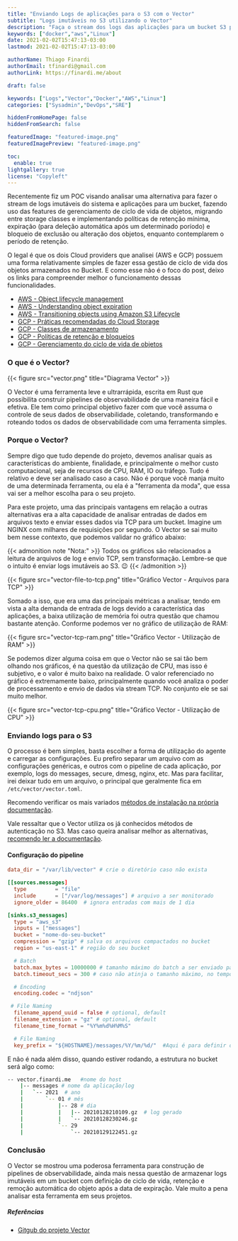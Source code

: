 ```yaml
---
title: "Enviando Logs de aplicações para o S3 com o Vector"
subtitle: "Logs imutáveis no S3 utilizando o Vector"
description: "Faça o stream dos logs das aplicações para um bucket S3 para armazenamento imutável, utilizando o LifeCycle e Object Lock."
keywords: ["docker","aws","Linux"]
date: 2021-02-02T15:47:13-03:00
lastmod: 2021-02-02T15:47:13-03:00

authorName: Thiago Finardi
authorEmail: tfinardi@gmail.com
authorLink: https://finardi.me/about

draft: false

keywords: ["Logs","Vector","Docker","AWS","Linux"]
categories: ["Sysadmin","DevOps","SRE"]

hiddenFromHomePage: false
hiddenFromSearch: false

featuredImage: "featured-image.png"
featuredImagePreview: "featured-image.png"

toc:
  enable: true
lightgallery: true
license: "Copyleft"
---
```

Recentemente fiz um POC visando analisar uma alternativa para fazer o stream de logs imutáveis do sistema e aplicações para um bucket, fazendo uso das features de gerenciamento de ciclo de vida de objetos, migrando entre storage classes e implementando políticas de retenção mínima, expiração (para deleção automática após um determinado poríodo) e bloqueio de exclusão ou alteração dos objetos, enquanto contemplarem o período de retenção.

O legal é que os dois Cloud providers que analisei (AWS e GCP) possuem uma forma relativamente simples de fazer essa gestão de ciclo de vida dos objetos armazenados no Bucket. E como esse não é o foco do post, deixo os links para compreender melhor o funcionamento dessas funcionalidades.

- [AWS - Object lifecycle management](https://docs.aws.amazon.com/AmazonS3/latest/dev/object-lifecycle-mgmt.html)
- [AWS - Understanding object expiration](https://docs.aws.amazon.com/AmazonS3/latest/dev/lifecycle-expire-general-considerations.html)
- [AWS - Transitioning objects using Amazon S3 Lifecycle](https://docs.aws.amazon.com/AmazonS3/latest/dev/lifecycle-transition-general-considerations.html)
- [GCP - Práticas recomendadas do Cloud Storage](https://cloud.google.com/storage/docs/best-practices)
- [GCP - Classes de armazenamento](https://cloud.google.com/storage/docs/storage-classes)
- [GCP - Políticas de retenção e bloqueios](https://cloud.google.com/storage/docs/bucket-lock)
- [GCP - Gerenciamento do ciclo de vida de objetos](https://cloud.google.com/storage/docs/lifecycle#conditions)

### O que é o Vector?

{{< figure src="vector.png" title="Diagrama Vector" >}}

O Vector é uma ferramenta leve e ultrarrápida, escrita em Rust que possibilita construir pipelines de observabilidade de uma maneira fácil e efetiva. Ele tem como principal objetivo fazer com que você assuma o controle de seus dados de observabilidade, coletando, transformando e roteando todos os dados de observabilidade com uma ferramenta simples.

### Porque o Vector?

Sempre digo que tudo depende do projeto, devemos analisar quais as características do ambiente, finalidade, e principalmente o melhor custo computacional, seja de recursos de CPU, RAM, IO ou tráfego. Tudo é relativo e deve ser analisado caso a caso. Não é porque você manja muito de uma determinada ferramenta, ou ela é a "ferramenta da moda", que essa vai ser a melhor escolha para o seu projeto.

Para este projeto, uma das principais vantagens em relação a outras alternativas era a alta capacidade de analisar entradas de dados em arquivos texto e enviar esses dados via TCP para um bucket. Imagine um NGINX com milhares de requisições por segundo. O Vector se sai muito bem nesse contexto, que podemos validar no gráfico abaixo:

{{< admonition note "Nota:" >}}
Todos os gráficos são relacionados a leitura de arquivos de log e envio TCP, sem transformação. Lembre-se que o intuito é enviar logs imutáveis ao S3. :wink:
{{< /admonition >}}

{{< figure src="vector-file-to-tcp.png" title="Gráfico Vector - Arquivos para TCP" >}}

Somado a isso, que era uma das principais métricas a analisar, tendo em vista a alta demanda de entrada de logs devido a característica das aplicações, a baixa utilização de memória foi outra questão que chamou bastante atenção. Conforme podemos ver no gráfico de utilização de RAM:

{{< figure src="vector-tcp-ram.png" title="Gráfico Vector - Utilização de RAM" >}}

Se podemos dizer alguma coisa em que o Vector não se sai tão bem olhando nos gráficos, é na questão da utilização de CPU, mas isso é subjetivo, e o valor é muito baixo na realidade. O valor referenciado no gráfico é extremamente baixo, principalmente quando você analiza o poder de processamento e envio de dados via stream TCP. No conjunto ele se sai muito melhor.

{{< figure src="vector-tcp-cpu.png" title="Gráfico Vector - Utilização de CPU" >}}

### Enviando logs para o S3

O processo é bem simples, basta escolher a forma de utilização do agente e carregar as configurações. Eu prefiro separar um arquivo com as configurações genéricas, e outros com o pipeline de cada aplicação, por exemplo, logs do messages, secure, dmesg, nginx, etc. Mas para facilitar, irei deixar tudo em um arquivo, o principal que geralmente fica em `/etc/vector/vector.toml`.

Recomendo verificar os mais variados [métodos de instalação na própria documentação](https://vector.dev/docs/setup/installation/).

Vale ressaltar que o Vector utiliza os já conhecidos métodos de autenticação no S3. Mas caso queira analisar melhor as alternativas, [recomendo ler a documentação](https://vector.dev/docs/reference/sources/aws_s3/#aws-authentication).

#### Configuração do pipeline

```toml
data_dir = "/var/lib/vector" # crie o diretório caso não exista

[[sources.messages]
  type         = "file"
  include      = ["/var/log/messages"] # arquivo a ser monitorado
  ignore_older = 86400  # ignora entradas com mais de 1 dia

[sinks.s3_messages]
  type = "aws_s3"
  inputs = ["messages"]
  bucket = "nome-do-seu-bucket"
  compression = "gzip" # salva os arquivos compactados no bucket 
  region = "us-east-1" # região do seu bucket

  # Batch
  batch.max_bytes = 10000000 # tamanho máximo do batch a ser enviado para o S3
  batch.timeout_secs = 300 # caso não atinja o tamanho máximo, no tempo aqui definido ele envia o buffer para o S3

  # Encoding
  encoding.codec = "ndjson" 

 # File Naming
  filename_append_uuid = false # optional, default
  filename_extension = "gz" # optional, default
  filename_time_format = "%Y%m%d%H%M%S" 

  # File Naming
  key_prefix = "${HOSTNAME}/messages/%Y/%m/%d/"  #Aqui é para definir o padrão de armazenamento na estrutura do bucket. 
```

E não é nada além disso, quando estiver rodando, a estrutura no bucket será algo como:
```bash
-- vector.finardi.me   #nome do host
    |-- messages # nome da aplicação/log
    |   `-- 2021  # ano
    |       `-- 01 # mês
    |           |-- 28 # dia
    |           |   |-- 20210128210109.gz  # log gerado
    |           |   `-- 20210128230246.gz
    |           `-- 29
    |               `-- 20210129122451.gz
```

### Conclusão

O Vector se mostrou uma poderosa ferramenta para construção de pipelines de observabilidade, ainda mais nessa questão de armazenar logs imutáveis em um bucket com definição de ciclo de vida, retenção e remoção automática do objeto após a data de expiração. Vale muito a pena analisar esta ferramenta em seus projetos.

##### Referências
* [Gitgub do projeto Vector](https://github.com/timberio/vector)
